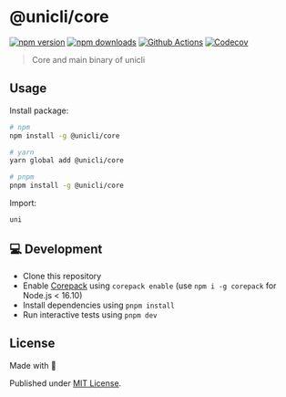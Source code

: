 # @unicli/core

[![npm version][npm-version-src]][npm-version-href]
[![npm downloads][npm-downloads-src]][npm-downloads-href]
[![Github Actions][github-actions-src]][github-actions-href]
[![Codecov][codecov-src]][codecov-href]

> Core and main binary of unicli

## Usage

Install package:

```sh
# npm
npm install -g @unicli/core

# yarn
yarn global add @unicli/core

# pnpm
pnpm install -g @unicli/core
```

Import:

```bash
uni
```

## 💻 Development

- Clone this repository
- Enable [Corepack](https://github.com/nodejs/corepack) using `corepack enable` (use `npm i -g corepack` for Node.js < 16.10)
- Install dependencies using `pnpm install`
- Run interactive tests using `pnpm dev`

## License

Made with 💛

Published under [MIT License](https://github.com/unicli/unicli/blob/main/LICENSE).

<!-- Badges -->
[npm-version-src]: https://img.shields.io/npm/v/@unicli/core?style=flat-square
[npm-version-href]: https://npmjs.com/package/@unicli/core

[npm-downloads-src]: https://img.shields.io/npm/dm/@unicli/core?style=flat-square
[npm-downloads-href]: https://npmjs.com/package/@unicli/core

[github-actions-src]: https://img.shields.io/github/workflow/status/unicli/core/publish/main?style=flat-square
[github-actions-href]: https://github.com/unicli/core/actions?query=workflow%3Apublish

[codecov-src]: https://img.shields.io/codecov/c/gh/unicli/core/main?style=flat-square
[codecov-href]: https://codecov.io/gh/unicli/core
